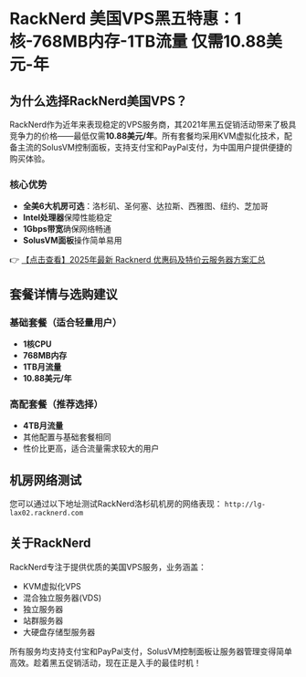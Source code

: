 # RackNerd 美国VPS黑五特惠：1核-768MB内存-1TB流量 仅需10.88美元-年

## 为什么选择RackNerd美国VPS？

RackNerd作为近年来表现稳定的VPS服务商，其2021年黑五促销活动带来了极具竞争力的价格——最低仅需**10.88美元/年**。所有套餐均采用KVM虚拟化技术，配备主流的SolusVM控制面板，支持支付宝和PayPal支付，为中国用户提供便捷的购买体验。

### 核心优势
- **全美6大机房可选**：洛杉矶、圣何塞、达拉斯、西雅图、纽约、芝加哥
- **Intel处理器**保障性能稳定
- **1Gbps带宽**确保网络畅通
- **SolusVM面板**操作简单易用

👉 [【点击查看】2025年最新 Racknerd 优惠码及特价云服务器方案汇总](https://bit.ly/Rack_Nerd)

## 套餐详情与选购建议

### 基础套餐（适合轻量用户）
- **1核CPU**
- **768MB内存**
- **1TB月流量**
- **10.88美元/年**

### 高配套餐（推荐选择）
- **4TB月流量**
- 其他配置与基础套餐相同
- 性价比更高，适合流量需求较大的用户

## 机房网络测试

您可以通过以下地址测试RackNerd洛杉矶机房的网络表现：
`http://lg-lax02.racknerd.com`

## 关于RackNerd

RackNerd专注于提供优质的美国VPS服务，业务涵盖：
- KVM虚拟化VPS
- 混合独立服务器(VDS)
- 独立服务器
- 站群服务器
- 大硬盘存储型服务器

所有服务均支持支付宝和PayPal支付，SolusVM控制面板让服务器管理变得简单高效。趁着黑五促销活动，现在正是入手的最佳时机！